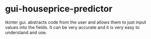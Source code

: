 # gui-houseprice-predictor
tkinter gui. abstracts code from the user and allows them to just input values into the fields. It can be very accurate and it is very easy to understand and use.
